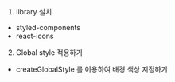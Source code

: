 1. library 설치
- styled-components
- react-icons

2. Global style 적용하기
- createGlobalStyle 를 이용하여 배경 색상 지정하기